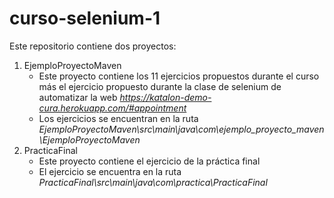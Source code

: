# curso-selenium-1
Este repositorio contiene dos proyectos:
1. EjemploProyectoMaven
   - Este proyecto contiene los 11 ejercicios propuestos durante el curso más el ejercicio propuesto durante la clase de selenium de automatizar la web *https://katalon-demo-cura.herokuapp.com/#appointment*
   - Los ejercicios se encuentran en la ruta *EjemploProyectoMaven\src\main\java\com\ejemplo_proyecto_maven\EjemploProyectoMaven*
3. PracticaFinal
   - Este proyecto contiene el ejercicio de la práctica final
   - El ejercicio se encuentra en la ruta *PracticaFinal\src\main\java\com\practica\PracticaFinal*
